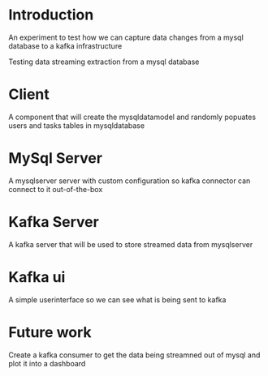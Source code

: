 # Introduction
An experiment to test how we can capture data changes from a mysql database to a kafka infrastructure

Testing data streaming extraction from a mysql database

# Client
A component that will create the mysqldatamodel and randomly popuates users and tasks tables in mysqldatabase


# MySql Server
A mysqlserver server with custom configuration so kafka connector can connect to it out-of-the-box 

# Kafka Server
A kafka server that will be used to store streamed data from mysqlserver

# Kafka ui
A simple userinterface so we can see what is being sent to kafka

# Future work
Create a kafka consumer to get the data being streamned out of mysql and plot it into a dashboard
